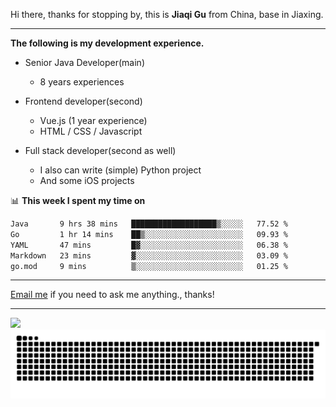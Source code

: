 Hi there, thanks for stopping by, this is **Jiaqi Gu** from China, base in Jiaxing.

---

**The following is my development experience.**

- Senior Java Developer(main)
  - 8 years experiences

- Frontend developer(second)
  - Vue.js (1 year experience)
  - HTML / CSS / Javascript
  
- Full stack developer(second as well)
  - I also can write (simple) Python project
  - And some iOS projects

📊 **This week I spent my time on**
<!--START_SECTION:waka-->

```txt
Java       9 hrs 38 mins   ███████████████████▒░░░░░   77.52 %
Go         1 hr 14 mins    ██▒░░░░░░░░░░░░░░░░░░░░░░   09.93 %
YAML       47 mins         █▓░░░░░░░░░░░░░░░░░░░░░░░   06.38 %
Markdown   23 mins         ▓░░░░░░░░░░░░░░░░░░░░░░░░   03.09 %
go.mod     9 mins          ▒░░░░░░░░░░░░░░░░░░░░░░░░   01.25 %
```

<!--END_SECTION:waka-->

---

[Email me](mailto:htk2klwgr@mozmail.com?subject=Hiring_from_GitHub) if you need to ask me anything., thanks!

---

![]( https://visitor-badge.glitch.me/badge?page_id=githubgujiaqi)
![]( https://github.com/droid-Q/droid-Q/raw/output/github-contribution-grid-snake.svg#gh-dark-mode-only)

